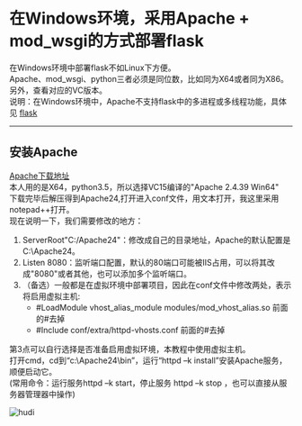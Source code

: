 # 在Windows环境，采用Apache + mod_wsgi的方式部署flask
在Windows环境中部署flask不如Linux下方便。  
Apache、mod_wsgi、python三者必须是同位数，比如同为X64或者同为X86。另外，查看对应的VC版本。  
说明：在Windows环境中，Apache不支持flask中的多进程或多线程功能，具体见 [flask](http://flask.pocoo.org/docs/1.0/deploying/mod_wsgi/)  

****
## 安装Apache
[Apache下载地址](https://www.apachelounge.com/download/)  
本人用的是X64，python3.5，所以选择VC15编译的"Apache 2.4.39 Win64"  
下载完毕后解压得到Apache24,打开进入conf文件，用文本打开，我这里采用notepad++打开。  
现在说明一下，我们需要修改的地方：  

1. ServerRoot"C:/Apache24"：修改成自己的目录地址，Apache的默认配置是C:\Apache24。  
2. Listen 8080：监听端口配置，默认的80端口可能被IIS占用，可以将其改成"8080"或者其他，也可以添加多个监听端口。  
3. （备选）一般都是在虚拟环境中部署项目，因此在conf文件中修改两处，表示将启用虚拟主机:  
	* #LoadModule vhost_alias_module modules/mod_vhost_alias.so  前面的#去掉
	* #Include conf/extra/httpd-vhosts.conf 前面的#去掉  

第3点可以自行选择是否准备启用虚拟环境，本教程中使用虚拟主机。  
打开cmd，cd到“c:\Apache24\bin”，运行“httpd –k install”安装Apache服务，顺便启动它。  
(常用命令：运行服务httpd –k start，停止服务 httpd –k stop ，也可以直接从服务器管理器中操作)  

![hudi](https://ws1.sinaimg.cn/large/005v4RA1ly1g29grijjq5j30ma09x75d.jpg "hudi")  
